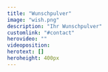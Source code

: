 ```yaml
---
title: "Wunschpulver"
image: "wish.png"
description: "Ihr Wunschpulver"
customlink: "#contact"
herovideo: ""
videoposition:
herotext: []
heroheight: 400px
---
```

